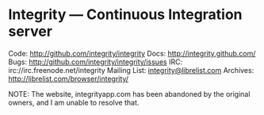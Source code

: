 Integrity — Continuous Integration server
=========================================

Code: http://github.com/integrity/integrity
Docs: http://integrity.github.com/
Bugs: http://github.com/integrity/integrity/issues
IRC: irc://irc.freenode.net/integrity
Mailing List: integrity@librelist.com
Archives: http://librelist.com/browser/integrity/

NOTE: The website, integrityapp.com has been abandoned by the original owners,
and I am unable to resolve that.
